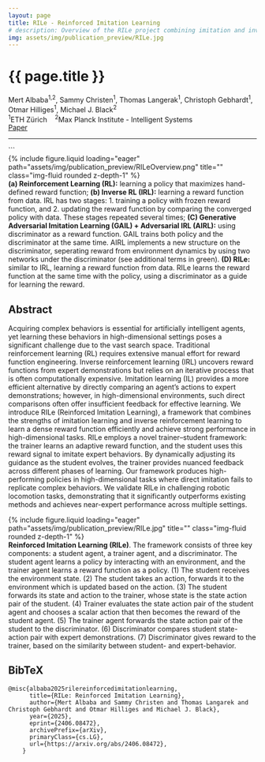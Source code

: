 ```yaml
---
layout: page
title: RILe - Reinforced Imitation Learning
# description: Overview of the RILe project combining imitation and inverse reinforcement learning.
img: assets/img/publication_preview/RILe.jpg
---
```


<div class="row mt-3">
  <div class="col-12 text-center">
    <h1>{{ page.title }}</h1>
  </div>
</div>

<div class="row mt-3">
    <div class="col-md-8 offset-md-2 text-center">
        <div class="authors"> <span class="author-block"><a>Mert Albaba</a><sup>1,2</sup>,</span>
            <span class="author-block"><a>Sammy Christen</a><sup>1</sup>,</span>
            <span class="author-block"><a>Thomas Langerak</a><sup>1</sup>,</span>
            <span class="author-block"><a>Christoph Gebhardt</a><sup>1</sup>,</span> <br/>
            <span class="author-block"><a>Otmar Hilliges</a><sup>1</sup>,</span>
            <span class="author-block"><a>Michael J. Black</a><sup>2</sup></span>
        </div>
        <div class="affiliations mt-2">
            <sup>1</sup>ETH Zürich &nbsp;&nbsp; <sup>2</sup>Max Planck Institute - Intelligent Systems
        </div>
        <div class="links mt-3">
            <a href="https://arxiv.org/abs/2406.08472" class="btn btn-dark" target="_blank">
                <i class="fas fa-file-pdf"></i> Paper
            </a>
        </div>
    </div>
</div>
<hr> ```

<div class="row">
    <div class="col-sm mt-3 mt-md-0">
        {% include figure.liquid loading="eager" path="assets/img/publication_preview/RILeOverview.png" title="" class="img-fluid rounded z-depth-1" %}
    </div>
</div>
<div class="caption">
    <b>(a) Reinforcement Learning (RL):</b> learning a policy that maximizes hand-defined reward function; <b>(b) Inverse RL (IRL):</b> learning a reward function from data. IRL has two stages: 1. training a policy with frozen reward function, and 2. updating the reward function by comparing the converged policy with data. These stages repeated several times; <b>(C) Generative Adversarial Imitation Learning (GAIL) + Adversarial IRL (AIRL):</b> using discriminator as a reward function. GAIL trains both policy and the discriminator at the same time. AIRL implements a new structure on the discriminator, seperating reward from environment dynamics by using two networks under the discriminator (see additional terms in green). <b>(D) RILe:</b> similar to IRL, learning a reward function from data. RILe learns the reward function at the same time with the policy, using a discriminator as a guide for learning the reward.
</div>

<section class="section">
    <div class="row"> <div class="col-md-12"> <h2 class="title is-3">Abstract</h2> 
            <div class="content"> <p>
                Acquiring complex behaviors is essential for artificially intelligent agents, yet learning these behaviors in high-dimensional settings poses a significant challenge due to the vast search space. Traditional reinforcement learning (RL) requires extensive manual effort for reward function engineering. Inverse reinforcement learning (IRL) uncovers reward functions from expert demonstrations but relies on an iterative process that is often computationally expensive. Imitation learning (IL) provides a more efficient alternative by directly comparing an agent’s actions to expert demonstrations; however, in high-dimensional environments, such direct comparisons often offer insufficient feedback for effective learning. We introduce RILe (Reinforced Imitation Learning), a framework that combines the strengths of imitation learning and inverse reinforcement learning to learn a dense reward function efficiently and achieve strong performance in high-dimensional tasks. RILe employs a novel trainer–student framework: the trainer learns an adaptive reward function, and the student uses this reward signal to imitate expert behaviors. By dynamically adjusting its guidance as the student evolves, the trainer provides nuanced feedback across different phases of learning. Our framework produces high-performing policies in high-dimensional tasks where direct imitation fails to replicate complex behaviors. We validate RILe in challenging robotic locomotion tasks, demonstrating that it significantly outperforms existing methods and achieves near-expert performance across multiple settings.
                </p>
            </div>
        </div>
    </div>
</section>

<div class="row">
    <div class="col-sm mt-3 mt-md-0">
        {% include figure.liquid loading="eager" path="assets/img/publication_preview/RILe.jpg" title="" class="img-fluid rounded z-depth-1" %}
    </div>
</div>
<div class="caption">
    <b>Reinforced Imitation Learning (RILe)</b>. The framework consists of three key components: a student agent, a trainer agent, and a discriminator. The student agent learns a policy by interacting with an environment, and the trainer agent learns a reward function as a policy. (1) The student receives the environment state. (2) The student takes an action, forwards it to the environment which is updated based on the action. (3) The student forwards its state and action to the trainer, whose state is the state action pair of the student. (4) Trainer evaluates the state action pair of the student agent and chooses a scalar action that then becomes the reward of the student agent. (5) The trainer agent forwards the state action pair of the student to the discriminator. (6) Discriminator compares student state-action pair with expert demonstrations. (7) Discriminator gives reward to the trainer, based on the similarity between student- and expert-behavior.
</div>

<section class="section" id="BibTeX">
    <div class="is-max-desktop content">
    <h2 class="title">BibTeX</h2>
    <pre><code>@misc{albaba2025rilereinforcedimitationlearning,
      title={RILe: Reinforced Imitation Learning}, 
      author={Mert Albaba and Sammy Christen and Thomas Langarek and Christoph Gebhardt and Otmar Hilliges and Michael J. Black},
      year={2025},
      eprint={2406.08472},
      archivePrefix={arXiv},
      primaryClass={cs.LG},
      url={https://arxiv.org/abs/2406.08472}, 
    }</code></pre>
    </div>
</section>
